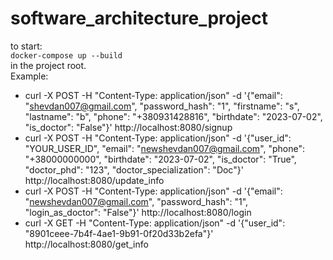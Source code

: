 # software_architecture_project

to start:  
`docker-compose up --build`  
in the project root.  
Example:  
 - curl -X POST -H "Content-Type: application/json" -d '{"email": "shevdan007@gmail.com", "password_hash": "1", "firstname": "s", "lastname": "b", "phone": "+380931428816", "birthdate": "2023-07-02", "is_doctor": "False"}' http://localhost:8080/signup
 - curl -X POST -H "Content-Type: application/json" -d '{"user_id": "YOUR_USER_ID", "email": "newshevdan007@gmail.com", "phone": "+38000000000", "birthdate": "2023-07-02", "is_doctor": "True", "doctor_phd": "123", "doctor_specialization": "Doc"}' http://localhost:8080/update_info
 - curl -X POST -H "Content-Type: application/json" -d '{"email": "newshevdan007@gmail.com", "password_hash": "1", "login_as_doctor": "False"}' http://localhost:8080/login
 - curl -X GET -H "Content-Type: application/json" -d '{"user_id": "8901ceee-7b4f-4ae1-9b91-0f20d33b2efa"}' http://localhost:8080/get_info
